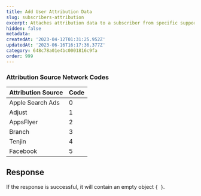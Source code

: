 ```yaml
---
title: Add User Attribution Data
slug: subscribers-attribution
excerpt: Attaches attribution data to a subscriber from specific supported networks.
hidden: false
metadata: 
createdAt: '2023-04-12T01:31:25.952Z'
updatedAt: '2023-06-16T16:17:36.377Z'
category: 648c78a01e4bc0001816c9fa
order: 999
---
```

### Attribution Source Network Codes

| Attribution Source | Code |
| :----------------- | :--- |
| Apple Search Ads   | 0    |
| Adjust             | 1    |
| AppsFlyer          | 2    |
| Branch             | 3    |
| Tenjin             | 4    |
| Facebook           | 5    |

## Response

If the response is successful, it will contain an empty object `{ }`.